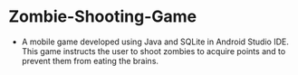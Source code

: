 # Zombie-Shooting-Game
-	A mobile game developed using Java and SQLite in Android Studio IDE. This game instructs the user to shoot zombies to acquire points and to prevent them from eating the brains. 
